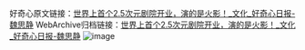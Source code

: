 好奇心原文链接：[世界上首个2.5次元剧院开业，演的是火影！_文化_好奇心日报-魏思静](https://www.qdaily.com/articles/7687.html)
WebArchive归档链接：[世界上首个2.5次元剧院开业，演的是火影！_文化_好奇心日报-魏思静](http://web.archive.org/web/20160719032214/http://www.qdaily.com:80/articles/7687.html)
![image](http://ww3.sinaimg.cn/large/007d5XDply1g3wjnplotij30u04y5b29)